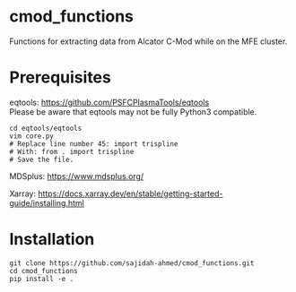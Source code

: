 # cmod_functions
Functions for extracting data from Alcator C-Mod while on the MFE cluster.

# Prerequisites
eqtools: https://github.com/PSFCPlasmaTools/eqtools \
Please be aware that eqtools may not be fully Python3 compatible.
````
cd eqtools/eqtools
vim core.py
# Replace line number 45: import trispline
# With: from . import trispline
# Save the file.
````

MDSplus: https://www.mdsplus.org/

Xarray: https://docs.xarray.dev/en/stable/getting-started-guide/installing.html


# Installation
```
git clone https://github.com/sajidah-ahmed/cmod_functions.git
cd cmod_functions
pip install -e .
```
